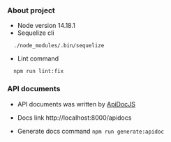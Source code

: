 ### About project
- Node version 14.18.1
- Sequelize cli
```
  ./node_modules/.bin/sequelize
```
- Lint command
```
  npm run lint:fix
```
 
### API documents
- API documents was written by [ApiDocJS](https://apidocjs.com/#getting-started)

- Docs link  http://localhost:8000/apidocs

- Generate docs command  `npm run generate:apidoc`
